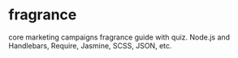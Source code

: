 # fragrance
core marketing campaigns fragrance guide with quiz. Node.js and Handlebars, Require, Jasmine, SCSS, JSON, etc.
